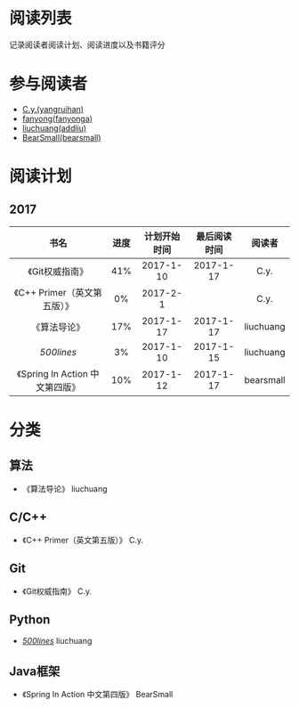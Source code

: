 # 阅读列表
记录阅读者阅读计划、阅读进度以及书籍评分

# 参与阅读者
- [C.y.(yangruihan)](https://github.com/yangruihan)
- [fanyong(fanyonga)](https://github.com/fanyonga)
- [liuchuang(addliu)](https://github.com/addliu)
- [BearSmall(bearsmall)](https://github.com/bearsmall)

# 阅读计划
## 2017
|         书名          |  进度  |  计划开始时间   |  最后阅读时间   |    阅读者    |
| :-----------------: | :--: | :-------: | :-------: | :-------: |
|      《Git权威指南》      | 41%  | 2017-1-10 | 2017-1-17 |   C.y.    |
| 《C++ Primer（英文第五版）》 |  0%  | 2017-2-1  |           |   C.y.    |
|       《算法导论》        | 17%  | 2017-1-17 | 2017-1-17 | liuchuang |
|     _500lines_      |  3%  | 2017-1-10 | 2017-1-15 | liuchuang |
| 《Spring In Action 中文第四版》 |  10%  | 2017-1-12 | 2017-1-17 | bearsmall |

# 分类
## 算法
- 《算法导论》 liuchuang

## C/C++
- 《C++ Primer（英文第五版）》 C.y.

## Git
- 《Git权威指南》 C.y.

## Python
- [_500lines_][500lines] liuchuang

## Java框架
- 《Spring In Action 中文第四版》 BearSmall

[500lines]:https://github.com/aosabook/500lines


